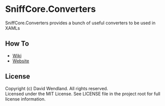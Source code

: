 SniffCore.Converters
===

SniffCore.Converters provides a bunch of useful converters to be used in XAMLs

## How To
* [Wiki](http://wiki.sniffcore.com/index.php?title=SniffCore.Converters)
* [Website](http://sniffcore.com)

## License

Copyright (c) David Wendland. All rights reserved.  
Licensed under the MIT License. See LICENSE file in the project root for full license information.
